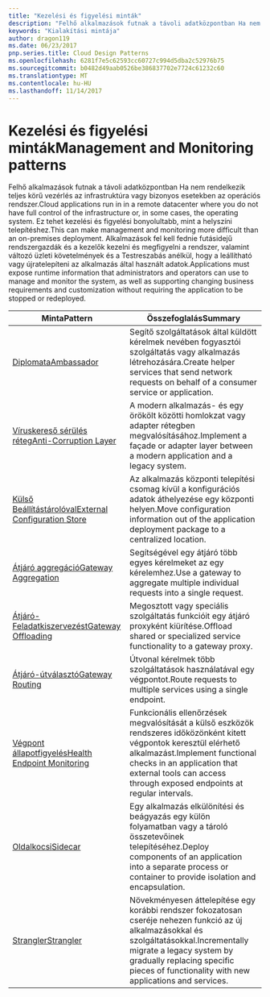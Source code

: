 ```yaml
---
title: "Kezelési és figyelési minták"
description: "Felhő alkalmazások futnak a távoli adatközpontban Ha nem rendelkezik teljes körű vezérlés az infrastruktúra vagy bizonyos esetekben az operációs rendszer. Ez tehet kezelési és figyelési bonyolultabb, mint a helyszíni telepítéshez. Alkalmazások fel kell fednie futásidejű rendszergazdák és a kezelők kezelni és megfigyelni a rendszer, valamint változó üzleti követelmények és a Testreszabás anélkül, hogy a leállítható vagy újratelepíteni az alkalmazás által használt adatok."
keywords: "Kialakítási mintája"
author: dragon119
ms.date: 06/23/2017
pnp.series.title: Cloud Design Patterns
ms.openlocfilehash: 6281f7e5c62593cc60727c994d5dba2c52976b75
ms.sourcegitcommit: b0482d49aab0526be386837702e7724c61232c60
ms.translationtype: MT
ms.contentlocale: hu-HU
ms.lasthandoff: 11/14/2017
---
```

# <a name="management-and-monitoring-patterns"></a><span data-ttu-id="e1645-106">Kezelési és figyelési minták</span><span class="sxs-lookup"><span data-stu-id="e1645-106">Management and Monitoring patterns</span></span>

<span data-ttu-id="e1645-107">Felhő alkalmazások futnak a távoli adatközpontban Ha nem rendelkezik teljes körű vezérlés az infrastruktúra vagy bizonyos esetekben az operációs rendszer.</span><span class="sxs-lookup"><span data-stu-id="e1645-107">Cloud applications run in in a remote datacenter where you do not have full control of the infrastructure or, in some cases, the operating system.</span></span> <span data-ttu-id="e1645-108">Ez tehet kezelési és figyelési bonyolultabb, mint a helyszíni telepítéshez.</span><span class="sxs-lookup"><span data-stu-id="e1645-108">This can make management and monitoring more difficult than an on-premises deployment.</span></span> <span data-ttu-id="e1645-109">Alkalmazások fel kell fednie futásidejű rendszergazdák és a kezelők kezelni és megfigyelni a rendszer, valamint változó üzleti követelmények és a Testreszabás anélkül, hogy a leállítható vagy újratelepíteni az alkalmazás által használt adatok.</span><span class="sxs-lookup"><span data-stu-id="e1645-109">Applications must expose runtime information that administrators and operators can use to manage and monitor the system, as well as supporting changing business requirements and customization without requiring the application to be stopped or redeployed.</span></span>

| <span data-ttu-id="e1645-110">Minta</span><span class="sxs-lookup"><span data-stu-id="e1645-110">Pattern</span></span> | <span data-ttu-id="e1645-111">Összefoglalás</span><span class="sxs-lookup"><span data-stu-id="e1645-111">Summary</span></span> |
| ------- | ------- |
| [<span data-ttu-id="e1645-112">Diplomata</span><span class="sxs-lookup"><span data-stu-id="e1645-112">Ambassador</span></span>](../ambassador.md) | <span data-ttu-id="e1645-113">Segítő szolgáltatások által küldött kérelmek nevében fogyasztói szolgáltatás vagy alkalmazás létrehozására.</span><span class="sxs-lookup"><span data-stu-id="e1645-113">Create helper services that send network requests on behalf of a consumer service or application.</span></span> |
| [<span data-ttu-id="e1645-114">Víruskereső sérülés réteg</span><span class="sxs-lookup"><span data-stu-id="e1645-114">Anti-Corruption Layer</span></span>](../anti-corruption-layer.md) | <span data-ttu-id="e1645-115">A modern alkalmazás- és egy örökölt közötti homlokzat vagy adapter rétegben megvalósításához.</span><span class="sxs-lookup"><span data-stu-id="e1645-115">Implement a façade or adapter layer between a modern application and a legacy system.</span></span> |
| [<span data-ttu-id="e1645-116">Külső Beállítástárolóval</span><span class="sxs-lookup"><span data-stu-id="e1645-116">External Configuration Store</span></span>](../external-configuration-store.md) | <span data-ttu-id="e1645-117">Az alkalmazás központi telepítési csomag kívül a konfigurációs adatok áthelyezése egy központi helyen.</span><span class="sxs-lookup"><span data-stu-id="e1645-117">Move configuration information out of the application deployment package to a centralized location.</span></span> |
| [<span data-ttu-id="e1645-118">Átjáró aggregáció</span><span class="sxs-lookup"><span data-stu-id="e1645-118">Gateway Aggregation</span></span>](../gateway-aggregation.md) | <span data-ttu-id="e1645-119">Segítségével egy átjáró több egyes kérelmeket az egy kérelemhez.</span><span class="sxs-lookup"><span data-stu-id="e1645-119">Use a gateway to aggregate multiple individual requests into a single request.</span></span> |
| [<span data-ttu-id="e1645-120">Átjáró-Feladatkiszervezést</span><span class="sxs-lookup"><span data-stu-id="e1645-120">Gateway Offloading</span></span>](../gateway-offloading.md) | <span data-ttu-id="e1645-121">Megosztott vagy speciális szolgáltatás funkcióit egy átjáró proxyként kiürítése.</span><span class="sxs-lookup"><span data-stu-id="e1645-121">Offload shared or specialized service functionality to a gateway proxy.</span></span> |
| [<span data-ttu-id="e1645-122">Átjáró-útválasztó</span><span class="sxs-lookup"><span data-stu-id="e1645-122">Gateway Routing</span></span>](../gateway-routing.md) | <span data-ttu-id="e1645-123">Útvonal kérelmek több szolgáltatások használatával egy végpontot.</span><span class="sxs-lookup"><span data-stu-id="e1645-123">Route requests to multiple services using a single endpoint.</span></span> |
| [<span data-ttu-id="e1645-124">Végpont állapotfigyelés</span><span class="sxs-lookup"><span data-stu-id="e1645-124">Health Endpoint Monitoring</span></span>](../health-endpoint-monitoring.md) | <span data-ttu-id="e1645-125">Funkcionális ellenőrzések megvalósítását a külső eszközök rendszeres időközönként kitett végpontok keresztül elérhető alkalmazást.</span><span class="sxs-lookup"><span data-stu-id="e1645-125">Implement functional checks in an application that external tools can access through exposed endpoints at regular intervals.</span></span> |
| [<span data-ttu-id="e1645-126">Oldalkocsi</span><span class="sxs-lookup"><span data-stu-id="e1645-126">Sidecar</span></span>](../sidecar.md) | <span data-ttu-id="e1645-127">Egy alkalmazás elkülönítési és beágyazás egy külön folyamatban vagy a tároló összetevőinek telepítéséhez.</span><span class="sxs-lookup"><span data-stu-id="e1645-127">Deploy components of an application into a separate process or container to provide isolation and encapsulation.</span></span> |
| [<span data-ttu-id="e1645-128">Strangler</span><span class="sxs-lookup"><span data-stu-id="e1645-128">Strangler</span></span>](../strangler.md) | <span data-ttu-id="e1645-129">Növekményesen áttelepítése egy korábbi rendszer fokozatosan cseréje nehezen funkció az új alkalmazásokkal és szolgáltatásokkal.</span><span class="sxs-lookup"><span data-stu-id="e1645-129">Incrementally migrate a legacy system by gradually replacing specific pieces of functionality with new applications and services.</span></span> |
